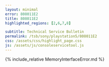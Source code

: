 ```yaml
---
layout: minimal
error: 808011E2
title: 808011E2
highlighted_regions: [2,6,7,8]

subtitle: Technical Service Bulletin
permalink: /tsb/sony/playstation5/808011E2
css: /assets/css/highlight_page.css
js: /assets/js/consoleservicetool.js
---
```


{% include_relative MemoryInterfaceError.md %}
